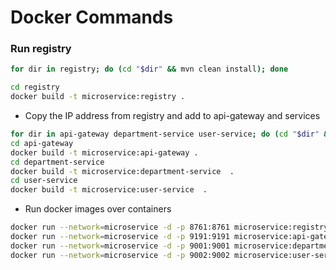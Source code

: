 # Docker Commands

### Run registry

```bash
for dir in registry; do (cd "$dir" && mvn clean install); done

cd registry
docker build -t microservice:registry .
```
 
- Copy the IP address from registry and add to api-gateway and services

```bash
for dir in api-gateway department-service user-service; do (cd "$dir" && mvn clean install); done
cd api-gateway 
docker build -t microservice:api-gateway .
cd department-service 
docker build -t microservice:department-service  .
cd user-service 
docker build -t microservice:user-service  .
```
- Run docker images over containers

```bash
docker run --network=microservice -d -p 8761:8761 microservice:registry . 
docker run --network=microservice -d -p 9191:9191 microservice:api-gateway . 
docker run --network=microservice -d -p 9001:9001 microservice:department-service .
docker run --network=microservice -d -p 9002:9002 microservice:user-service .

```

```

